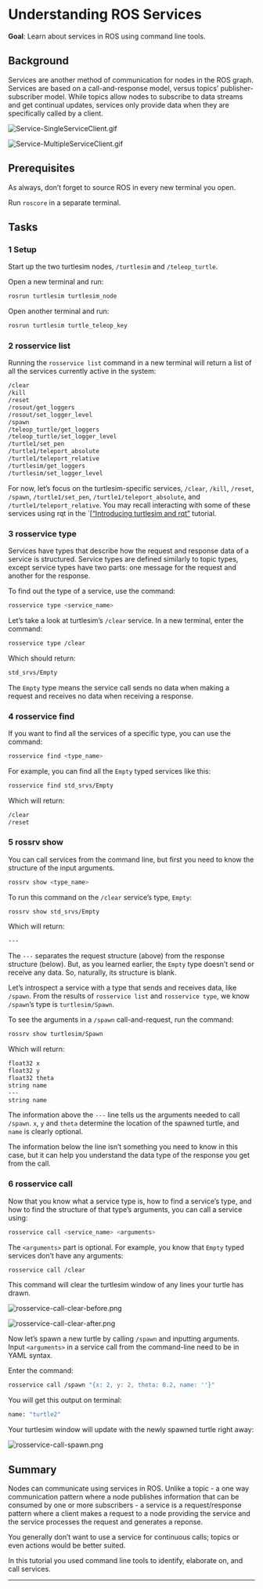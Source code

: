 # Understanding ROS Services

**Goal**: Learn about services in ROS using command line tools.

## Background

Services are another method of communication for nodes in the ROS graph. Services are based on a call-and-response model, versus topics’ publisher-subscriber model. While topics allow nodes to subscribe to data streams and get continual updates, services only provide data when they are specifically called by a client.

![Service-SingleServiceClient.gif](Service-SingleServiceClient.gif)

![Service-MultipleServiceClient.gif](Service-MultipleServiceClient.gif)

## Prerequisites

As always, don’t forget to source ROS in every new terminal you open.

Run `roscore` in a separate terminal.

## Tasks

### 1 Setup

Start up the two turtlesim nodes, `/turtlesim` and `/teleop_turtle`.

Open a new terminal and run:

```bash
rosrun turtlesim turtlesim_node
```

Open another terminal and run:

```bash
rosrun turtlesim turtle_teleop_key
```

### 2 rosservice list

Running the `rosservice list` command in a new terminal will return a list of all the services currently active in the system:

```bash
/clear
/kill
/reset
/rosout/get_loggers
/rosout/set_logger_level
/spawn
/teleop_turtle/get_loggers
/teleop_turtle/set_logger_level
/turtle1/set_pen
/turtle1/teleport_absolute
/turtle1/teleport_relative
/turtlesim/get_loggers
/turtlesim/set_logger_level
```

For now, let’s focus on the turtlesim-specific services, `/clear`, `/kill`, `/reset`, `/spawn`, `/turtle1/set_pen`, `/turtle1/teleport_absolute`, and `/turtle1/teleport_relative`. You may recall interacting with some of these services using rqt in the `[[“Introducing turtlesim and rqt”](introducing_turtlesim_and_rqt.html) tutorial.

### 3 rosservice type

Services have types that describe how the request and response data of a service is structured. Service types are defined similarly to topic types, except service types have two parts: one message for the request and another for the response.

To find out the type of a service, use the command:

```bash
rosservice type <service_name>
```

Let’s take a look at turtlesim’s `/clear` service. In a new terminal, enter the command:

```bash
rosservice type /clear
```

Which should return:

```bash
std_srvs/Empty
```

The `Empty` type means the service call sends no data when making a request and receives no data when receiving a response.

### 4 rosservice find

If you want to find all the services of a specific type, you can use the command:

```bash
rosservice find <type_name>
```

For example, you can find all the `Empty` typed services like this:

```bash
rosservice find std_srvs/Empty 
```

Which will return:

```bash
/clear
/reset
```

### 5 rossrv show

You can call services from the command line, but first you need to know the structure of the input arguments.

```bash
rossrv show <type_name>
```

To run this command on the `/clear` service’s type, `Empty`:

```bash
rossrv show std_srvs/Empty 
```

Which will return:

```bash
---
```

The `---` separates the request structure (above) from the response structure (below). But, as you learned earlier, the `Empty` type doesn’t send or receive any data. So, naturally, its structure is blank.

Let’s introspect a service with a type that sends and receives data, like `/spawn`. From the results of `rosservice list` and `rosservice type`, we know `/spawn`’s type is `turtlesim/Spawn`.

To see the arguments in a `/spawn` call-and-request, run the command:

```bash
rossrv show turtlesim/Spawn 
```

Which will return:

```bash
float32 x
float32 y
float32 theta
string name
---
string name
```

The information above the `---` line tells us the arguments needed to call `/spawn`. `x`, `y` and `theta` determine the location of the spawned turtle, and `name` is clearly optional.

The information below the line isn’t something you need to know in this case, but it can help you understand the data type of the response you get from the call.

### 6 rosservice call

Now that you know what a service type is, how to find a service’s type, and how to find the structure of that type’s arguments, you can call a service using:

```bash
rosservice call <service_name> <arguments>
```

The `<arguments>` part is optional. For example, you know that `Empty` typed services don’t have any arguments:

```bash
rosservice call /clear
```

This command will clear the turtlesim window of any lines your turtle has drawn.

![rosservice-call-clear-before.png](rosservice-call-clear-before.png)

![rosservice-call-clear-after.png](rosservice-call-clear-after.png)

Now let’s spawn a new turtle by calling `/spawn` and inputting arguments. Input `<arguments>` in a service call from the command-line need to be in YAML syntax.

Enter the command:

```bash
rosservice call /spawn "{x: 2, y: 2, theta: 0.2, name: ''}"
```

You will get this output on terminal:

```bash
name: "turtle2"
```

Your turtlesim window will update with the newly spawned turtle right away:

![rosservice-call-spawn.png](rosservice-call-spawn.png)

## Summary

Nodes can communicate using services in ROS. Unlike a topic - a one way communication pattern where a node publishes information that can be consumed by one or more subscribers - a service is a request/response pattern where a client makes a request to a node providing the service and the service processes the request and generates a reponse.

You generally don’t want to use a service for continuous calls; topics or even actions would be better suited.

In this tutorial you used command line tools to identify, elaborate on, and call services.

---